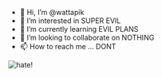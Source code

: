 - 👋 Hi, I’m @wattapik
- 👀 I’m interested in SUPER EVIL
- 🌱 I’m currently learning EVIL PLANS
- 💞️ I’m looking to collaborate on NOTHING
- 📫 How to reach me ... DONT

![hate!](https://media.discordapp.net/attachments/724372836256448623/1065341807942172722/DIEBHITCH.png)
